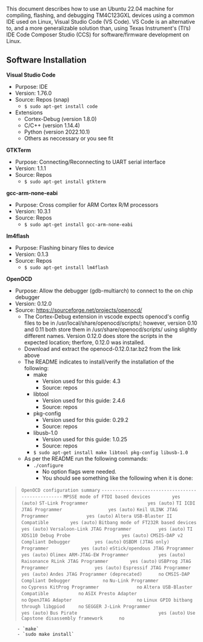 This document describes how to use an Ubuntu 22.04 machine for compiling, flashing, and debugging TM4C123GXL devices using a common IDE used on Linux, Visual Studio Code (VS Code).  VS Code is an alternative to, and a more generalizable solution than, using Texas Instrument's (TI’s) IDE Code Composer Studio (CCS) for software/firmware development on Linux. 

## Software Installation

**Visual Studio Code**
 - Purpose: IDE
 - Version: 1.76.0
 - Source: Repos (snap)
     - `$ sudo apt-get install code`
 - Extensions
    - Cortex-Debug (version 1.8.0)
    - C/C++ (version 1.14.4)
    - Python (version 2022.10.1)
    - Others as neccessary or you see fit

 **GTKTerm**
- Purpose: Connecting/Reconnecting to UART serial interface
- Version: 1.1.1
- Source: Repos
    - `$ sudo apt-get install gtkterm`

**gcc-arm-none-eabi**
- Purpose: Cross complier for ARM Cortex R/M processors
- Version: 10.3.1
- Source: Repos
    - `$ sudo apt-get install gcc-arm-none-eabi`

**lm4flash**
- Purpose: Flashing binary files to device
- Version: 0.1.3
- Source: Repos
    - `$ sudo apt-get install lm4flash`

**OpenOCD**
- Purpose: Allow the debugger (gdb-multiarch) to connect to the on chip debugger
- Version: 0.12.0
- Source: https://sourceforge.net/projects/openocd/
    - The Cortex-Debug extension in vscode expects openocd's config files to be in /usr/local/share/openocd/scripts/; however, version 0.10 and 0.11 both store them in /usr/share/openocd/scripts/ using slightly different names.  Version 0.12.0 does store the scripts in the expected location; therfore, 0.12.0 was installed. 
    - Download and extract the openocd-0.12.0.tar.bz2 from the link above
    - The README indicates to install/verify the installation of the following:
        - make
            - Version used for this guide: 4.3
            - Source: repos
        - libtool
            - Version used for this guide: 2.4.6
            - Source: repos
        - pkg-config
            - Version used for this guide: 0.29.2
            - Source: repos
        - libusb-1.0
            - Version used for this guide: 1.0.25
            - Source: repos
        - `$ sudo apt-get install make libtool pkg-config libusb-1.0`
    - As per the README run the following commands:
        - `./configure`
            - No option flags were needed.
            - You should see something like the following when it is done:
>`OpenOCD configuration summary`
>`--------------------------------------------------`
>`MPSSE mode of FTDI based devices        yes (auto)`
>`ST-Link Programmer                      yes (auto)`
>`TI ICDI JTAG Programmer                 yes (auto)`
>`Keil ULINK JTAG Programmer              yes (auto)`
>`Altera USB-Blaster II Compatible        yes (auto)`
>`Bitbang mode of FT232R based devices    yes (auto)`
>`Versaloon-Link JTAG Programmer          yes (auto)`
>`TI XDS110 Debug Probe                   yes (auto)`
>`CMSIS-DAP v2 Compliant Debugger         yes (auto)`
>`OSBDM (JTAG only) Programmer            yes (auto)`
>`eStick/opendous JTAG Programmer         yes (auto)`
>`Olimex ARM-JTAG-EW Programmer           yes (auto)`
>`Raisonance RLink JTAG Programmer        yes (auto)`
>`USBProg JTAG Programmer                 yes (auto)`
>`Espressif JTAG Programmer               yes (auto)`
>`Andes JTAG Programmer (deprecated)      no`
>`CMSIS-DAP Compliant Debugger            no`
>`Nu-Link Programmer                      no`
>`Cypress KitProg Programmer              no`
>`Altera USB-Blaster Compatible           no`
>`ASIX Presto Adapter                     no`
>`OpenJTAG Adapter                        no`
>`Linux GPIO bitbang through libgpiod     no`
>`SEGGER J-Link Programmer                yes (auto)`
>`Bus Pirate                              yes (auto)`
>`Use Capstone disassembly framework      no`

        - `make`
        - `sudo make install`









